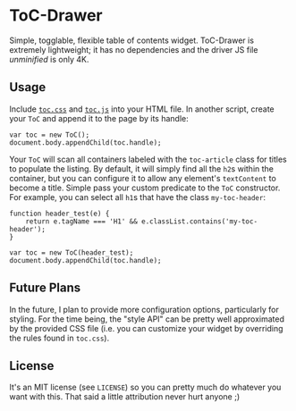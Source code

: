 # ToC-Drawer

Simple, togglable, flexible table of contents widget. ToC-Drawer is extremely lightweight; it has no dependencies and the driver JS file *unminified* is only 4K.

## Usage

Include [`toc.css`][css-raw] and [`toc.js`][js-raw] into your HTML file. In another script, create your `ToC` and append it to the page by its handle:

    var toc = new ToC();
    document.body.appendChild(toc.handle);

Your `ToC` will scan all containers labeled with the `toc-article` class for titles to populate the listing. By default, it will simply find all the `h2`s within the container, but you can configure it to allow any element's `textContent` to become a title. Simple pass your custom predicate to the `ToC` constructor. For example, you can select all `h1`s that have the class `my-toc-header`:

    function header_test(e) {
        return e.tagName === 'H1' && e.classList.contains('my-toc-header');
    }

    var toc = new ToC(header_test);
    document.body.appendChild(toc.handle);

## Future Plans

In the future, I plan to provide more configuration options, particularly for styling. For the time being, the "style API" can be pretty well approximated by the provided CSS file (i.e. you can customize your widget by overriding the rules found in `toc.css`).

## License

It's an MIT license (see `LICENSE`) so you can pretty much do whatever you want with this. That said a little attribution never hurt anyone ;)

[css-raw]: https://raw.githubusercontent.com/wbadart/ToC-Drawer/master/toc.css
[js-raw]: https://raw.githubusercontent.com/wbadart/ToC-Drawer/master/toc.js
